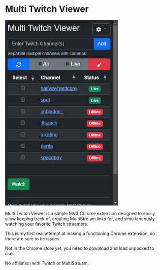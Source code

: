 Multi Twitch Viewer
===================

![Example Screenshot](docs/example-screenshot.png)

Multi Twitch Viewer is a simple MV3 Chrome extension designed to easily allow keeping track of, creating MultiStre.am links for, and simultaneously watching your favorite Twitch streamers.

This is my first real attempt at making a functioning Chrome extension, so there are sure to be issues.

Not in the Chrome store yet, you need to download and load unpacked to use.

No affiliation with Twitch or MultiStre.am.
